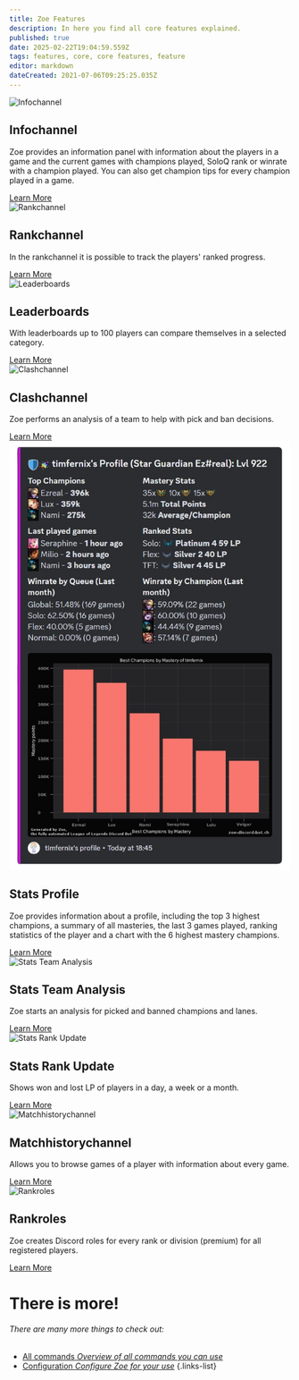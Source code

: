 ```yaml
---
title: Zoe Features
description: In here you find all core features explained.
published: true
date: 2025-02-22T19:04:59.559Z
tags: features, core, core features, feature
editor: markdown
dateCreated: 2021-07-06T09:25:25.035Z
---
```


<div class="container">
  <div class="features-grid">
    <div class="feature">
      <img src="/img/features/infopanel.jpg" alt="Infochannel"/>
      <h2><i class="mdi mdi-information-outline"></i> Infochannel</h2>
      <p>Zoe provides an information panel with information about the players in a game and the current games with
        champions played, SoloQ rank or winrate with a champion played. You can also get champion tips for every
        champion played in a game.</p>
      <a href="/en/features/infochannel">Learn More</a>
    </div>
    <div class="feature">
      <img src="/img/features/rankchannel_msg.png" alt="Rankchannel"/>
      <h2><i class="mdi mdi-trophy-outline"></i> Rankchannel</h2>
      <p>In the rankchannel it is possible to track the players' ranked progress.</p>
      <a href="/en/features/rankchannel">Learn More</a>
    </div>
    <div class="feature">
      <img src="/en_/en_leaderboard_championmasterypoints.png" alt="Leaderboards"/>
      <h2><i class="mdi mdi-dice-d10-outline"></i> Leaderboards</h2>
      <p>With leaderboards up to 100 players can compare themselves in a selected category.</p>
      <a href="/en/features/leaderboards">Learn More</a>
    </div>
    <div class="feature">
      <img src="/en_/en_clashchannel_active.png" alt="Clashchannel"/>
      <h2><i class="mdi mdi-tournament"></i> Clashchannel</h2>
      <p>Zoe performs an analysis of a team to help with pick and ban decisions.</p>
      <a href="/en/features/clashchannel">Learn More</a>
    </div>
    <div class="feature">
      <img src="/img/commands/stats_profile.png" alt="Stats Profile"/>
      <h2><i class="mdi mdi-card-account-details-outline"></i> Stats Profile</h2>
      <p>Zoe provides information about a profile, including the top 3 highest champions, a summary of all masteries,
        the last 3 games played, ranking statistics of the player and a chart with the 6 highest mastery champions.</p>
      <a href="/en/commands/stats/profile">Learn More</a>
    </div>
    <div class="feature">
      <img src="/en_/en_stats_teamanalysis_picks.png" alt="Stats Team Analysis"/>
      <h2><i class="mdi mdi-account-group-outline"></i> Stats Team Analysis</h2>
      <p>Zoe starts an analysis for picked and banned champions and lanes.</p>
      <a href="/en/commands/stats/teamanalysis">Learn More</a>
    </div>
    <div class="feature">
      <img src="/en_/en_stats_rankupdate.png" alt="Stats Rank Update"/>
      <h2><i class="mdi mdi-chart-timeline-variant-shimmer"></i> Stats Rank Update</h2>
      <p>Shows won and lost LP of players in a day, a week or a month.</p>
      <a href="/en/commands/stats/rankupdate">Learn More</a>
    </div>
    <div class="feature">
      <img src="/en_/en_matchhistorychannel_message_extended.png" alt="Matchhistorychannel"/>
      <h2><i class="mdi mdi-history"></i> Matchhistorychannel</h2>
      <p>Allows you to browse games of a player with information about every game.</p>
      <a href="/en/features/matchhistorychannel">Learn More</a>
    </div>
    <div class="feature">
      <img src="/improved_rankroles_5.png"  alt="Rankroles"/>
      <h2><i class="mdi mdi-account-outline"></i> Rankroles</h2>
      <p>Zoe creates Discord roles for every rank or division (premium) for all registered players.</p>
      <a href="/en/features/rankroles">Learn More</a>
    </div>
  </div>
</div>

# There is more! 
###### There are many more things to check out: 
- [<i class="mdi mdi-message-outline"></i> All commands *Overview of all commands you can use*](/en/commands)
- [<i class="mdi mdi-cog-outline"></i> Configuration *Configure Zoe for your use*](/en/Zoe-Configuration)
{.links-list}
